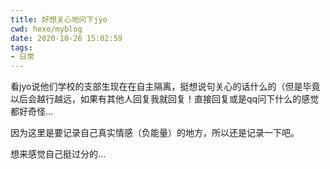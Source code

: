 ```yaml
---
title: 好想关心地问下jyo
cwd: hexo/myblog
date: 2020-10-26 15:02:59
tags:
- 日常
---
```


看jyo说他们学校的支部生现在在自主隔离，挺想说句关心的话什么的（但是毕竟以后会越行越远，如果有其他人回复我就回复！直接回复或是qq问下什么的感觉都好奇怪...

因为这里是要记录自己真实情感（负能量）的地方，所以还是记录一下吧。

想来感觉自己挺过分的...

